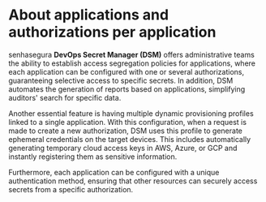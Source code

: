 # About applications and authorizations per application

senhasegura **DevOps Secret Manager (DSM)** offers administrative teams the ability to establish access segregation policies for applications, where each application can be configured with one or several authorizations, guaranteeing selective access to specific secrets. In addition, DSM automates the generation of reports based on applications, simplifying auditors' search for specific data.

Another essential feature is having multiple dynamic provisioning profiles linked to a single application. With this configuration, when a request is made to create a new authorization, DSM uses this profile to generate ephemeral credentials on the target devices. This includes automatically generating temporary cloud access keys in AWS, Azure, or GCP and instantly registering them as sensitive information.

Furthermore, each application can be configured with a unique authentication method, ensuring that other resources can securely access secrets from a specific authorization.